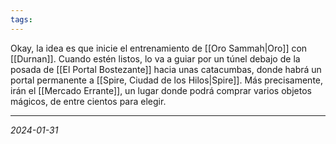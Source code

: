 ```yaml
---
tags:
---
```

Okay, la idea es que inicie el entrenamiento de [[Oro Sammah|Oro]] con [[Durnan]]. Cuando estén listos, lo va a guiar por un túnel debajo de la posada de [[El Portal Bostezante]] hacia unas catacumbas, donde habrá un portal permanente a [[Spire, Ciudad de los Hilos|Spire]]. Más precisamente, irán el [[Mercado Errante]], un lugar donde podrá comprar varios objetos mágicos, de entre cientos para elegir.

---
*2024-01-31*

